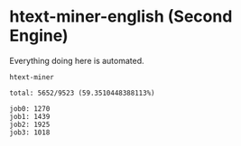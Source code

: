 # htext-miner-english (Second Engine)

Everything doing here is automated.

```
htext-miner

total: 5652/9523 (59.3510448388113%)

job0: 1270
job1: 1439
job2: 1925
job3: 1018
```